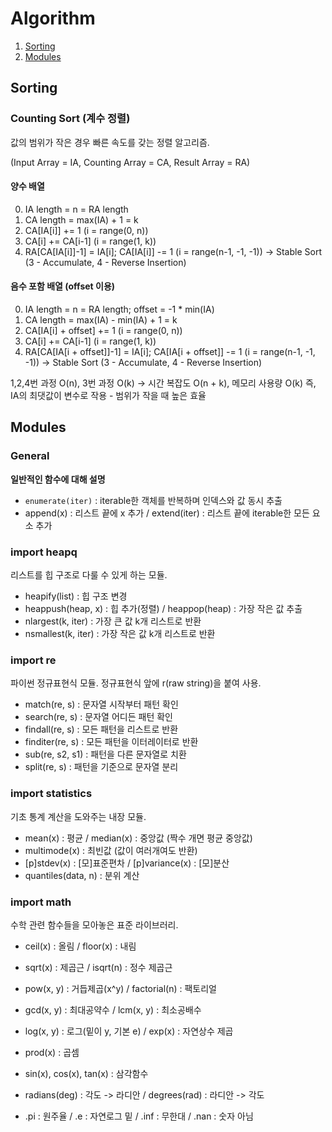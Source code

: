 # Algorithm
1. [Sorting](#sorting)
2. [Modules](#modules)

## Sorting

### Counting Sort (계수 정렬)
값의 범위가 작은 경우 빠른 속도를 갖는 정렬 알고리즘.

(Input Array = IA, Counting Array = CA, Result Array = RA)

#### 양수 배열
0. IA length = n = RA length
1. CA length = max(IA) + 1 = k
2. CA[IA[i]] += 1 (i = range(0, n))
3. CA[i] += CA[i-1] (i = range(1, k))
4. RA[CA[IA[i]]-1] = IA[i]; CA[IA[i]] -= 1 (i = range(n-1, -1, -1))
-> Stable Sort (3 - Accumulate, 4 - Reverse Insertion)

#### 음수 포함 배열 (offset 이용)
0. IA length = n = RA length; offset = -1 * min(IA)
1. CA length = max(IA) - min(IA) + 1 = k
2. CA[IA[i] + offset] += 1 (i = range(0, n))
3. CA[i] += CA[i-1] (i = range(1, k))
4. RA[CA[IA[i + offset]]-1] = IA[i]; CA[IA[i + offset]] -= 1 (i = range(n-1, -1, -1))
-> Stable Sort (3 - Accumulate, 4 - Reverse Insertion)

1,2,4번 과정 O(n), 3번 과정 O(k) -> 시간 복잡도 O(n + k), 메모리 사용량 O(k)
즉, IA의 최댓값이 변수로 작용 - 범위가 작을 때 높은 효율

## Modules
### General
**일반적인 함수에 대해 설명**
- `enumerate(iter)` : iterable한 객체를 반복하며 인덱스와 값 동시 추출
- append(x) : 리스트 끝에 x 추가 / extend(iter) : 리스트 끝에 iterable한 모든 요소 추가

### import heapq
리스트를 힙 구조로 다룰 수 있게 하는 모듈.
- heapify(list) : 힙 구조 변경
- heappush(heap, x) : 힙 추가(정렬) / heappop(heap) : 가장 작은 값 추출
- nlargest(k, iter) : 가장 큰 값 k개 리스트로 반환
- nsmallest(k, iter) : 가장 작은 값 k개 리스트로 반환

### import re
파이썬 정규표현식 모듈. 정규표현식 앞에 r(raw string)을 붙여 사용.
- match(re, s) : 문자열 시작부터 패턴 확인
- search(re, s) : 문자열 어디든 패턴 확인
- findall(re, s) : 모든 패턴을 리스트로 반환
- finditer(re, s) : 모든 패턴을 이터레이터로 반환
- sub(re, s2, s1) : 패턴을 다른 문자열로 치환
- split(re, s) : 패턴을 기준으로 문자열 분리

### import statistics
기초 통계 계산을 도와주는 내장 모듈.
- mean(x) : 평균 / median(x) : 중앙값 (짝수 개면 평균 중앙값)
- multimode(x) : 최빈값 (값이 여러개여도 반환)
- [p]stdev(x) : [모]표준편차 / [p]variance(x) : [모]분산
- quantiles(data, n) : 분위 계산


### import math
수학 관련 함수들을 모아놓은 표준 라이브러리.
- ceil(x) : 올림 / floor(x) : 내림
- sqrt(x) : 제곱근 / isqrt(n) :  정수 제곱근
- pow(x, y) : 거듭제곱(x^y) / factorial(n) : 팩토리얼
- gcd(x, y) : 최대공약수 / lcm(x, y) : 최소공배수
- log(x, y) : 로그(밑이 y, 기본 e) / exp(x) : 자연상수 제곱
- prod(x) : 곱셈

- sin(x), cos(x), tan(x) : 삼각함수
- radians(deg) : 각도 -> 라디안 / degrees(rad) : 라디안 -> 각도

- .pi : 원주율 / .e : 자연로그 밑 / .inf : 무한대 / .nan : 숫자 아님
